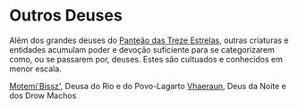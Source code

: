 <!-- TITLE: Outros Deuses -->
<!-- SUBTITLE: Visão geral sobre Outros Deuses -->

# Outros Deuses
Além dos grandes deuses do [Panteão das Treze Estrelas](http://localhost/divindades/panteao-das-treze-estrelas#panteao-das-treze-estrelas), outras criaturas e entidades acumulam poder e devoção suficiente para se categorizarem como, ou se passarem por, deuses. Estes são cultuados e conhecidos em menor escala.

[Motemi'Bissz'](http://localhost/divindades/outros-deuses/motemibissz#motemibissz), Deusa do Rio e do Povo-Lagarto
[Vhaeraun](http://localhost/divindades/outros-deuses/vhaeraun#vhaeraun), Deus da Noite e dos Drow Machos

